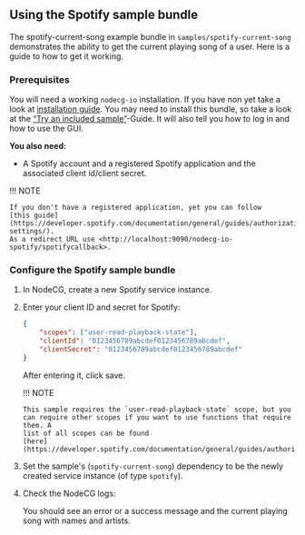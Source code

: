 ## Using the Spotify sample bundle

The spotify-current-song example bundle in `samples/spotify-current-song`
demonstrates the ability to get the current playing song of a user. Here is a
guide to how to get it working.

### Prerequisites

You will need a working `nodecg-io` installation. If you have non yet take a
look at [installation guide](../getting_started/install.md). You may need to
install this bundle, so take a look at the
[“Try an included sample”](../getting_started/try_example_bundle.md)-Guide. It
will also tell you how to log in and how to use the GUI.

**You also need:**

-   A Spotify account and a registered Spotify application and the associated
    client id/client secret.

!!! NOTE

    If you don't have a registered application, yet you can follow
    [this guide](https://developer.spotify.com/documentation/general/guides/authorization/app-settings/).
    As a redirect URL use <http://localhost:9090/nodecg-io-spotify/spotifycallback>.

### Configure the Spotify sample bundle

1.  In NodeCG, create a new Spotify service instance.

2.  Enter your client ID and secret for Spotify:

    ```json
    {
        "scopes": ["user-read-playback-state"],
        "clientId": "0123456789abcdef0123456789abcdef",
        "clientSecret": "0123456789abcdef0123456789abcdef"
    }
    ```

    After entering it, click save.

    !!! NOTE

        This sample requires the `user-read-playback-state` scope, but you
        can require other scopes if you want to use functions that require them. A
        list of all scopes can be found
        [here](https://developer.spotify.com/documentation/general/guides/authorization/scopes/).

3.  Set the sample's (`spotify-current-song`) dependency to be the newly created
    service instance (of type `spotify`).

4.  Check the NodeCG logs:

    You should see an error or a success message and the current playing song
    with names and artists.
